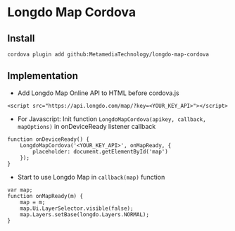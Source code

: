 # Longdo Map Cordova

## Install
```
cordova plugin add github:MetamediaTechnology/longdo-map-cordova
```

## Implementation
- Add Longdo Map Online API to HTML before cordova.js
```
<script src="https://api.longdo.com/map/?key=<YOUR_KEY_API>"></script>
```
- For Javascript: Init function `LongdoMapCordova(apikey, callback, mapOptions)` in onDeviceReady listener callback
```
function onDeviceReady() {
    LongdoMapCordova('<YOUR_KEY_API>', onMapReady, {
        placeholder: document.getElementById('map')
    });
}
```
- Start to use Longdo Map in `callback(map)` function
```
var map;
function onMapReady(m) {
    map = m;
    map.Ui.LayerSelector.visible(false);
    map.Layers.setBase(longdo.Layers.NORMAL);
}
```
